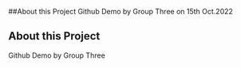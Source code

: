 ##About this Project
Github Demo by Group Three on 15th Oct.2022
## About this Project
Github Demo by Group Three
